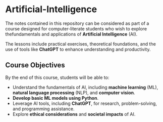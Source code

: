# Artificial-Intelligence

The notes contained in this repository can be considered as part of a course designed for computer-literate students who wish to explore thefundamentals and applications of **Artificial Intelligence** (AI). 

The lessons include practical exercises, theoretical foundations, and the use of tools like **ChatGPT** to enhance understanding and productivity.

## Course Objectives

By the end of this course, students will be able to:

- Understand the fundamentals of AI, including **machine learning** (ML), **natural language processing** (NLP), and **computer vision**.
- **Develop basic ML models using Python**.
- Leverage AI tools, including **ChatGPT**, for research, problem-solving, and programming assistance.
- Explore **ethical considerations** and **societal impacts** of AI.